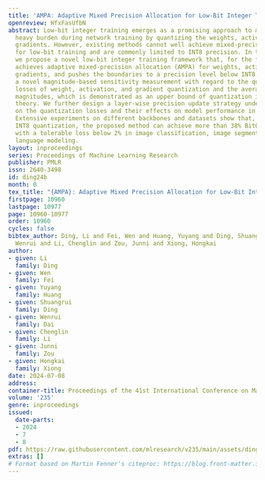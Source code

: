 ```yaml
---
title: 'AMPA: Adaptive Mixed Precision Allocation for Low-Bit Integer Training'
openreview: HfxFasUfbN
abstract: Low-bit integer training emerges as a promising approach to mitigate the
  heavy burden during network training by quantizing the weights, activations, and
  gradients. However, existing methods cannot well achieve mixed-precision quantization
  for low-bit training and are commonly limited to INT8 precision. In this paper,
  we propose a novel low-bit integer training framework that, for the first time,
  achieves adaptive mixed-precision allocation (AMPA) for weights, activations, and
  gradients, and pushes the boundaries to a precision level below INT8. We develop
  a novel magnitude-based sensitivity measurement with regard to the quantization
  losses of weight, activation, and gradient quantization and the average gradient
  magnitudes, which is demonstrated as an upper bound of quantization influence in
  theory. We further design a layer-wise precision update strategy under observations
  on the quantization losses and their effects on model performance in low-bit training.
  Extensive experiments on different backbones and datasets show that, compared to
  INT8 quantization, the proposed method can achieve more than 38% BitOPs reduction
  with a tolerable loss below 2% in image classification, image segmentation, and
  language modeling.
layout: inproceedings
series: Proceedings of Machine Learning Research
publisher: PMLR
issn: 2640-3498
id: ding24b
month: 0
tex_title: "{AMPA}: Adaptive Mixed Precision Allocation for Low-Bit Integer Training"
firstpage: 10960
lastpage: 10977
page: 10960-10977
order: 10960
cycles: false
bibtex_author: Ding, Li and Fei, Wen and Huang, Yuyang and Ding, Shuangrui and Dai,
  Wenrui and Li, Chenglin and Zou, Junni and Xiong, Hongkai
author:
- given: Li
  family: Ding
- given: Wen
  family: Fei
- given: Yuyang
  family: Huang
- given: Shuangrui
  family: Ding
- given: Wenrui
  family: Dai
- given: Chenglin
  family: Li
- given: Junni
  family: Zou
- given: Hongkai
  family: Xiong
date: 2024-07-08
address:
container-title: Proceedings of the 41st International Conference on Machine Learning
volume: '235'
genre: inproceedings
issued:
  date-parts:
  - 2024
  - 7
  - 8
pdf: https://raw.githubusercontent.com/mlresearch/v235/main/assets/ding24b/ding24b.pdf
extras: []
# Format based on Martin Fenner's citeproc: https://blog.front-matter.io/posts/citeproc-yaml-for-bibliographies/
---
```

